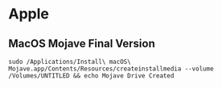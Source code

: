 # Apple


## MacOS Mojave Final Version

```
sudo /Applications/Install\ macOS\ Mojave.app/Contents/Resources/createinstallmedia --volume /Volumes/UNTITLED && echo Mojave Drive Created
```
